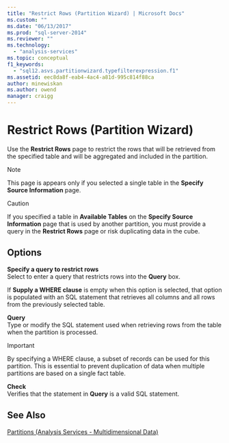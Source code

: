 ```yaml
---
title: "Restrict Rows (Partition Wizard) | Microsoft Docs"
ms.custom: ""
ms.date: "06/13/2017"
ms.prod: "sql-server-2014"
ms.reviewer: ""
ms.technology: 
  - "analysis-services"
ms.topic: conceptual
f1_keywords: 
  - "sql12.asvs.partitionwizard.typefilterexpression.f1"
ms.assetid: eec8da8f-eab4-4ac4-a81d-995c814f88ca
author: minewiskan
ms.author: owend
manager: craigg
---
```

# Restrict Rows (Partition Wizard)
  Use the **Restrict Rows** page to restrict the rows that will be retrieved from the specified table and will be aggregated and included in the partition.  
  
> [!NOTE]  
>  This page is appears only if you selected a single table in the **Specify Source Information** page.  
  
> [!CAUTION]  
>  If you specified a table in **Available Tables** on the **Specify Source Information** page that is used by another partition, you must provide a query in the **Restrict Rows** page or risk duplicating data in the cube.  
  
## Options  
 **Specify a query to restrict rows**  
 Select to enter a query that restricts rows into the **Query** box.  
  
 If **Supply a WHERE clause** is empty when this option is selected, that option is populated with an SQL statement that retrieves all columns and all rows from the previously selected table.  
  
 **Query**  
 Type or modify the SQL statement used when retrieving rows from the table when the partition is processed.  
  
> [!IMPORTANT]  
>  By specifying a WHERE clause, a subset of records can be used for this partition. This is essential to prevent duplication of data when multiple partitions are based on a single fact table.  
  
 **Check**  
 Verifies that the statement in **Query** is a valid SQL statement.  
  
## See Also  
 [Partitions &#40;Analysis Services - Multidimensional Data&#41;](multidimensional-models-olap-logical-cube-objects/partitions-analysis-services-multidimensional-data.md)  
  
  
